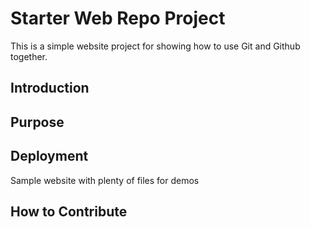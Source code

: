 # Starter Web Repo Project

This is a simple website project for showing how to use Git
and Github together. 

## Introduction

## Purpose

## Deployment

Sample website with plenty of files for demos

## How to Contribute